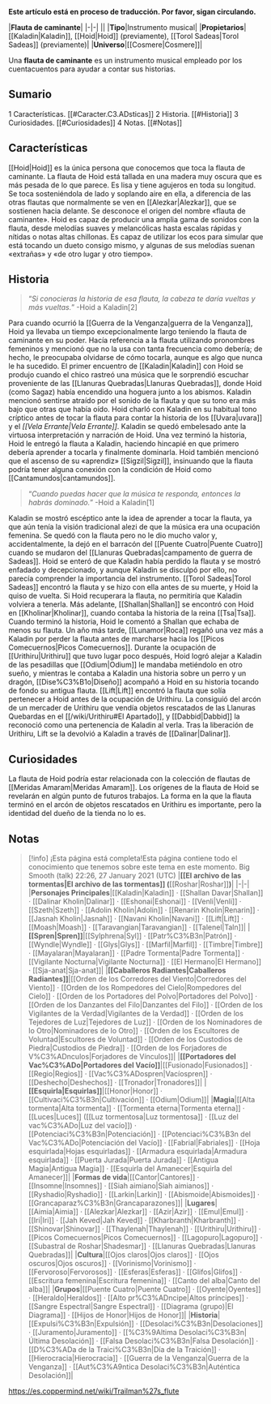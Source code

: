**Este artículo está en proceso de traducción. Por favor, sigan circulando.**


|**Flauta de caminante**|
|-|-|
||
|**Tipo**|Instrumento musical|
|**Propietarios**|[[Kaladin\|Kaladin]], [[Hoid\|Hoid]] (previamente), [[Torol Sadeas\|Torol Sadeas]] (previamente)|
|**Universo**|[[Cosmere\|Cosmere]]|

Una **flauta de caminante** es un instrumento musical empleado por los cuentacuentos para ayudar a contar sus historias.

## Sumario

1 Características. [[#Caracter.C3.ADsticas]] 
2 Historia. [[#Historia]] 
3 Curiosidades. [[#Curiosidades]] 
4 Notas. [[#Notas]] 


## Características
[[Hoid\|Hoid]] es la única persona que conocemos que toca la flauta de caminante. La flauta de Hoid está tallada en una madera muy oscura que es más pesada de lo que parece. Es lisa y tiene agujeros en toda su longitud. Se toca sosteniéndola de lado y soplando aire en ella, a diferencia de las otras flautas que normalmente se ven en [[Alezkar\|Alezkar]], que se sostienen hacia delante. Se desconoce el origen del nombre «flauta de caminante».
Hoid es capaz de producir una amplia gama de sonidos con la flauta, desde melodías suaves y melancólicas hasta escalas rápidas y nítidas o notas altas chillonas. Es capaz de utilizar los ecos para simular que está tocando un dueto consigo mismo, y algunas de sus melodías suenan «extrañas» y «de otro lugar y otro tiempo».

## Historia
>“*Si conocieras la historia de esa flauta, la cabeza te daría vueltas y más vueltas.*”
\-Hoid a Kaladin[2]


Para cuando ocurrió la [[Guerra de la Venganza\|guerra de la Venganza]], Hoid ya llevaba un tiempo excepcionalmente largo teniendo la flauta de caminante en su poder. Hacía referencia a la flauta utilizando pronombres femeninos y mencionó que no la usa con tanta frecuencia como debería; de hecho, le preocupaba olvidarse de cómo tocarla, aunque es algo que nunca le ha sucedido.
El primer encuentro de [[Kaladin\|Kaladin]] con Hoid se produjo cuando el chico rastreó una música que le sorprendió escuchar proveniente de las [[Llanuras Quebradas\|Llanuras Quebradas]], donde Hoid (como Sagaz) había encendido una hoguera junto a los abismos. Kaladin mencionó sentirse atraído por el sonido de la flauta y que su tono era más bajo que otras que había oído. Hoid charló con Kaladin en su habitual tono críptico antes de tocar la flauta para contar la historia de los [[Uvara\|uvara]] y el *[[Vela Errante\|Vela Errante]]*. Kaladin se quedó embelesado ante la virtuosa interpretación y narración de Hoid. Una vez terminó la historia, Hoid le entregó la flauta a Kaladin, haciendo hincapié en que primero debería aprender a tocarla y finalmente dominarla. Hoid también mencionó que el ascenso de su «aprendiz» [[Sigzil\|Sigzil]], insinuando que la flauta podría tener alguna conexión con la condición de Hoid como [[Cantamundos\|cantamundos]].

>“*Cuando puedas hacer que la música te responda, entonces la habrás dominado.*”
\-Hoid a Kaladin[1]

Kaladin se mostró escéptico ante la idea de aprender a tocar la flauta, ya que aún tenía la visión tradicional alezi de que la música era una ocupación femenina. Se quedó con la flauta pero no le dio mucho valor y, accidentalmente, la dejó en el barracón del [[Puente Cuatro\|Puente Cuatro]] cuando se mudaron del [[Llanuras Quebradas\|campamento de guerra de Sadeas]]. Hoid se enteró de que Kaladin había perdido la flauta y se mostró enfadado y decepcionado, y aunque Kaladin se disculpó por ello, no parecía comprender la importancia del instrumento. [[Torol Sadeas\|Torol Sadeas]] encontró la flauta y se hizo con ella antes de su muerte, y Hoid la quiso de vuelta. Si Hoid recuperara la flauta, no permitiría que Kaladin volviera a tenerla.
Más adelante, [[Shallan\|Shallan]] se encontró con Hoid en [[Kholinar\|Kholinar]], cuando contaba la historia de la reina [[Tsa\|Tsa]]. Cuando terminó la historia, Hoid le comentó a Shallan que echaba de menos su flauta. Un año más tarde, [[Lunamor\|Roca]] regañó una vez más a Kaladin por perder la flauta antes de marcharse hacia los [[Picos Comecuernos\|Picos Comecuernos]]. Durante la ocupación de [[Urithiru\|Urithiru]] que tuvo lugar poco después, Hoid logró alejar a Kaladin de las pesadillas que [[Odium\|Odium]] le mandaba metiéndolo en otro sueño, y mientras le contaba a Kaladin una historia sobre un perro y un dragón, [[Dise%C3%B1o\|Diseño]] acompañó a Hoid en su historia tocando de fondo su antigua flauta.
[[Lift\|Lift]] encontró la flauta que solía pertenecer a Hoid antes de la ocupación de Urithiru. La consiguió del arcón de un mercader de Urithiru que vendía objetos rescatados de las Llanuras Quebardas en el [[/wiki/Urithiru#El Apartado]], y [[Dabbid\|Dabbid]] la reconoció como una pertenencia de Kaladin al verla. Tras la liberación de Urithiru, Lift se la devolvió a Kaladin a través de [[Dalinar\|Dalinar]].

## Curiosidades
La flauta de Hoid podría estar relacionada con la colección de flautas de [[Meridas Amaram\|Meridas Amaram]].
Los orígenes de la flauta de Hoid se revelarán en algún punto de futuros trabajos.
La forma en la que la flauta terminó en el arcón de objetos rescatados en Urithiru es importante, pero la identidad del dueño de la tienda no lo es.
## Notas

> [!info] ¡Esta página está completa!Esta página contiene todo el conocimiento que tenemos sobre este tema en este momento.
Big Smooth (talk) 22:26, 27 January 2021 (UTC)
|**[[El archivo de las tormentas\|El archivo de las tormentas]] (**[[Roshar\|Roshar]]**)**|
|-|-|
|**Personajes Principales**|[[Kaladin\|Kaladin]] · [[Shallan Davar\|Shallan]] · [[Dalinar Kholin\|Dalinar]] · [[Eshonai\|Eshonai]] · [[Venli\|Venli]] · [[Szeth\|Szeth]] · [[Adolin Kholin\|Adolin]] · [[Renarin Kholin\|Renarin]] · [[Jasnah Kholin\|Jasnah]] · [[Navani Kholin\|Navani]] · [[Lift\|Lift]] · [[Moash\|Moash]] · [[Taravangian\|Taravangian]] · [[Talenel\|Taln]]|
|**[[Spren\|Spren]]**|[[Sylphrena\|Syl]] · [[Patr%C3%B3n\|Patrón]] · [[Wyndle\|Wyndle]] · [[Glys\|Glys]] · [[Marfil\|Marfil]] · [[Timbre\|Timbre]] · [[Mayalaran\|Mayalaran]] · [[Padre Tormenta\|Padre Tormenta]] · [[Vigilante Nocturna\|Vigilante Nocturna]] · [[El Hermano\|El Hermano]] · [[Sja-anat\|Sja-anat]]|
|**[[Caballeros Radiantes\|Caballeros Radiantes]]**|[[Orden de los Corredores del Viento\|Corredores del Viento]] · [[Orden de los Rompedores del Cielo\|Rompedores del Cielo]] · [[Orden de los Portadores del Polvo\|Portadores del Polvo]] · [[Orden de los Danzantes del Filo\|Danzantes del Filo]] · [[Orden de los Vigilantes de la Verdad\|Vigilantes de la Verdad]] · [[Orden de los Tejedores de Luz\|Tejedores de Luz]] · [[Orden de los Nominadores de lo Otro\|Nominadores de lo Otro]] · [[Orden de los Escultores de Voluntad\|Escultores de Voluntad]] · [[Orden de los Custodios de Piedra\|Custodios de Piedra]] · [[Orden de los Forjadores de V%C3%ADnculos\|Forjadores de Vínculos]]|
|**[[Portadores del Vac%C3%ADo\|Portadores del Vacío]]**|[[Fusionado\|Fusionados]] · [[Regio\|Regios]] · [[Vac%C3%ADospren\|Vacíospren]] · [[Deshecho\|Deshechos]] · [[Tronador\|Tronadores]]|
|**[[Esquirla\|Esquirlas]]**|[[Honor\|Honor]] · [[Cultivaci%C3%B3n\|Cultivación]] · [[Odium\|Odium]]|
|**Magia**|[[Alta tormenta\|Alta tormenta]] · [[Tormenta eterna\|Tormenta eterna]] · [[Luces\|Luces]] ([[Luz tormentosa\|Luz tormentosa]] · [[Luz del vac%C3%ADo\|Luz del vacío]]) · [[Potenciaci%C3%B3n\|Potenciación]] · [[Potenciaci%C3%B3n del Vac%C3%ADo\|Potenciación del Vacío]] · [[Fabrial\|Fabriales]] · [[Hoja esquirlada\|Hojas esquirladas]] · [[Armadura esquirlada\|Armadura esquirlada]] · [[Puerta Jurada\|Puerta Jurada]] · [[Antigua Magia\|Antigua Magia]] · [[Esquirla del Amanecer\|Esquirla del Amanecer]]|
|**Formas de vida**|[[Cantor\|Cantores]] · [[Insomne\|Insomnes]] · [[Siah aimiano\|Siah aimianos]] · [[Ryshadio\|Ryshadio]] · [[Larkin\|Larkin]] · [[Abismoide\|Abismoides]] · [[Grancaparaz%C3%B3n\|Grancaparazones]]|
|**Lugares**|[[Aimia\|Aimia]] · [[Alezkar\|Alezkar]] · [[Azir\|Azir]] · [[Emul\|Emul]] · [[Iri\|Iri]] · [[Jah Keved\|Jah Keved]] · [[Kharbranth\|Kharbranth]] · [[Shinovar\|Shinovar]] · [[Thaylenah\|Thaylenah]] · [[Urithiru\|Urithiru]] · [[Picos Comecuernos\|Picos Comecuernos]] · [[Lagopuro\|Lagopuro]] · [[Subastral de Roshar\|Shadesmar]] · [[Llanuras Quebradas\|Llanuras Quebradas]]|
|**Cultura**|[[Ojos claros\|Ojos claros]] · [[Ojos oscuros\|Ojos oscuros]] · [[Vorinismo\|Vorinismo]] · [[Fervoroso\|Fervorosos]] · [[Esferas\|Esferas]] · [[Glifos\|Glifos]] · [[Escritura femenina\|Escritura femenina]] · [[Canto del alba\|Canto del alba]]|
|**Grupos**|[[Puente Cuatro\|Puente Cuatro]] · [[Oyente\|Oyentes]] · [[Heraldo\|Heraldos]] · [[Alto pr%C3%ADncipe\|Altos príncipes]] · [[Sangre Espectral\|Sangre Espectral]] · [[Diagrama (grupo)\|El Diagrama]] · [[Hijos de Honor\|Hijos de Honor]]|
|**Historia**|[[Expulsi%C3%B3n\|Expulsión]] · [[Desolaci%C3%B3n\|Desolaciones]] · [[Juramento\|Juramento]] · [[%C3%9Altima Desolaci%C3%B3n\|Última Desolación]] · [[Falsa Desolaci%C3%B3n\|Falsa Desolación]] · [[D%C3%ADa de la Traici%C3%B3n\|Día de la Traición]] · [[Hierocracia\|Hierocracia]] · [[Guerra de la Venganza\|Guerra de la Venganza]] · [[Aut%C3%A9ntica Desolaci%C3%B3n\|Auténtica Desolación]]|



https://es.coppermind.net/wiki/Trailman%27s_flute